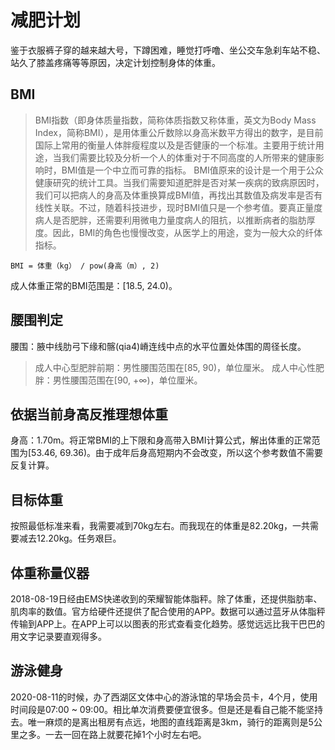 # 减肥计划

鉴于衣服裤子穿的越来越大号，下蹲困难，睡觉打呼噜、坐公交车急刹车站不稳、站久了膝盖疼痛等等原因，决定计划控制身体的体重。

## BMI

> BMI指数（即身体质量指数，简称体质指数又称体重，英文为Body Mass Index，简称BMI），是用体重公斤数除以身高米数平方得出的数字，是目前国际上常用的衡量人体胖瘦程度以及是否健康的一个标准。主要用于统计用途，当我们需要比较及分析一个人的体重对于不同高度的人所带来的健康影响时，BMI值是一个中立而可靠的指标。
> BMI值原来的设计是一个用于公众健康研究的统计工具。当我们需要知道肥胖是否对某一疾病的致病原因时，我们可以把病人的身高及体重换算成BMI值，再找出其数值及病发率是否有线性关联。不过，随着科技进步，现时BMI值只是一个参考值。要真正量度病人是否肥胖，还需要利用微电力量度病人的阻抗，以推断病者的脂肪厚度。因此，BMI的角色也慢慢改变，从医学上的用途，变为一般大众的纤体指标。

    BMI = 体重（kg） / pow(身高（m）, 2)

成人体重正常的BMI范围是：[18.5, 24.0)。

## 腰围判定

腰围：腋中线肋弓下缘和髂(qia4)嵴连线中点的水平位置处体围的周径长度。

> 成人中心型肥胖前期：男性腰围范围在[85, 90)，单位厘米。
> 成人中心性肥胖：男性腰围范围在[90, +∞)，单位厘米。

## 依据当前身高反推理想体重

身高：1.70m。将正常BMI的上下限和身高带入BMI计算公式，解出体重的正常范围为[53.46, 69.36)。由于成年后身高短期内不会改变，所以这个参考数值不需要反复计算。

## 目标体重

按照最低标准来看，我需要减到70kg左右。而我现在的体重是82.20kg，一共需要减去12.20kg。任务艰巨。

## 体重称量仪器

2018-08-19日经由EMS快递收到的荣耀智能体脂秤。除了体重，还提供脂肪率、肌肉率的数值。官方给硬件还提供了配合使用的APP。数据可以通过蓝牙从体脂秤传输到APP上。在APP上可以以图表的形式查看变化趋势。感觉远远比我干巴巴的用文字记录要直观得多。

## 游泳健身

2020-08-11的时候，办了西湖区文体中心的游泳馆的早场会员卡，4个月，使用时间段是07:00 ~ 09:00。相比单次消费要便宜很多。但是还是看自己能不能坚持去。唯一麻烦的是离出租房有点远，地图的直线距离是3km，骑行的距离则是5公里之多。一去一回在路上就要花掉1个小时左右吧。
